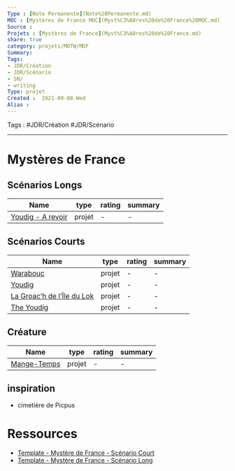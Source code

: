 ```yaml
---
Type : [Note Permanente](Note%20Permanente.md)
MOC : [Mystères de France MOC](Myst%C3%A8res%20de%20France%20MOC.md)
Source :
Projets : [Mystères de France](Myst%C3%A8res%20de%20France.md)
share: true 
category: projets/MOTW/MDF
Summary: 
Tags:
- JDR/Création 
- JDR/Scénario
- SN/
- writing
Type: projet
Created :  2021-09-08-Wed
Alias :
---
```


Tags : #JDR/Création #JDR/Scénario

***
# Mystères de France

## Scénarios Longs
| Name                                                                                                    | type   | rating | summary |
| ------------------------------------------------------------------------------------------------------- | ------ | ------ | ------- |
| [Youdig - A revoir](./long/Youdig%20-%20A%20revoir.md) | projet | \-     | \-      |



## Scénarios Courts
| Name                                                                                                                       | type   | rating | summary |
| -------------------------------------------------------------------------------------------------------------------------- | ------ | ------ | ------- |
| [Warabouc](./court/Warabouc.md)                                     | projet | \-     | \-      |
| [Youdig](./court/Youdig.md)                                         | projet | \-     | \-      |
| [La Groac’h de l’Île du Lok](./court/La%20Groac%E2%80%99h%20de%20l%E2%80%99%C3%8Ele%20du%20Lok.md) | projet | \-     | \-      |
| [The Youdig](./court/The%20Youdig.md)                                 | projet | \-     | \-      |


## Créature
| Name                                                                                          | type   | rating | summary |
| --------------------------------------------------------------------------------------------- | ------ | ------ | ------- |
| [Mange-Temps](./monstre/Mange-Temps.md) | projet | \-     | \-      |



## inspiration 
- cimetière de Picpus

# Ressources
- [Template - Mystère de France - Scénario Court](Template%20-%20Myst%C3%A8re%20de%20France%20-%20Sc%C3%A9nario%20Court)
- [Template - Mystère de France - Scénario Long](Template%20-%20Myst%C3%A8re%20de%20France%20-%20Sc%C3%A9nario%20Long)

